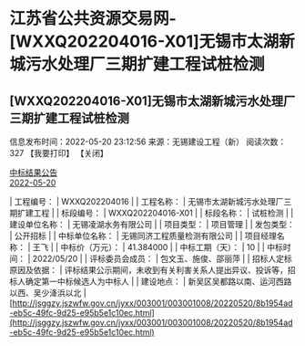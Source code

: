# 江苏省公共资源交易网-[WXXQ202204016-X01\]无锡市太湖新城污水处理厂三期扩建工程试桩检测
## \[WXXQ202204016-X01]无锡市太湖新城污水处理厂三期扩建工程试桩检测

信息发布时间：2022-05-20 23:12:56 来源：无锡建设工程（新） 阅读次数：327 【我要打印】 【关闭】

[中标结果公告  
2022-05-20](http://jsggzy.jszwfw.gov.cn/jyxx/003001/003001008/20220520/8b1954ad-eb5c-49fc-9d25-e95b5e1c10ec.html)

| 工程编号： | WXXQ202204016 |
| 工程名称： | 无锡市太湖新城污水处理厂三期扩建工程 |
| 标段编号： | WXXQ202204016-X01 |
| 标段名称： | 试桩检测 |
| 建设单位名称： | 无锡凌湖水务有限公司 |
| 项目类型： | 项目管理 |
| 发包类型： | 公开招标 |
| 中标单位名称： | 无锡同济工程质量检测有限公司 |
| 项目经理名称： | 王飞 |
| 中标价（万元）： | 41.384000 |
| 中标工期（天）： | 10 |
| 中标时间： | 2022/05/20 |
| 评标委员会成员： | 包文玉、施俊、邵丽萍 |
| 招标人定标原因及依据： | 评标结果公示期间，未收到有关利害关系人提出异议、投诉等，招标人确定第一中标候选人为中标人 |
| 建设地点： | 新吴区吴都路以南、运河西路以西、吴少洚浜以北 | 
 [http://jsggzy.jszwfw.gov.cn/jyxx/003001/003001008/20220520/8b1954ad-eb5c-49fc-9d25-e95b5e1c10ec.html](http://jsggzy.jszwfw.gov.cn/jyxx/003001/003001008/20220520/8b1954ad-eb5c-49fc-9d25-e95b5e1c10ec.html)
